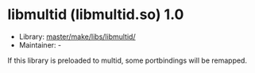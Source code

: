 # libmultid (libmultid.so) 1.0
  - Library: [master/make/libs/libmultid/](https://github.com/Freetz-NG/freetz-ng/tree/master/make/libs/libmultid/)
  - Maintainer: -

If this library is preloaded to multid, some portbindings will be remapped.
